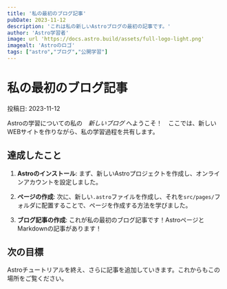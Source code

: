 ```yaml
---
title: '私の最初のブログ記事'
pubDate: 2023-11-12
description: 'これは私の新しいAstroブログの最初の記事です。'
author: 'Astro学習者'
image: url 'https://docs.astro.build/assets/full-logo-light.png'
imagealt: 'Astroのロゴ'
tags: ["astro","ブログ","公開学習"]
---
```

# 私の最初のブログ記事

投稿日: 2023-11-12

Astroの学習についての私の　_新しいブログ_ へようこそ！　ここでは、新しいWEBサイトを作りながら、私の学習過程を共有します。

## 達成したこと

1.  **Astroのインストール**: まず、新しいAstroプロジェクトを作成し、オンラインアカウントを設定しました。

2.  **ページの作成**: 次に、新しい`.astro`ファイルを作成し、それを`src/pages/`フォルダに配置することで、ページを作成する方法を学びました。

3.  **ブログ記事の作成**: これが私の最初のブログ記事です！AstroページとMarkdownの記事があります！

## 次の目標

Astroチュートリアルを終え、さらに記事を追加していきます。これからもこの場所をご覧ください。